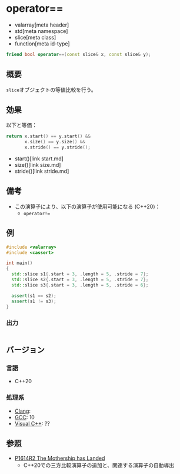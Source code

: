 # operator==
* valarray[meta header]
* std[meta namespace]
* slice[meta class]
* function[meta id-type]

```cpp
friend bool operator==(const slice& x, const slice& y);
```

## 概要
`slice`オブジェクトの等値比較を行う。


## 効果
以下と等価：

```cpp
return x.start() == y.start() &&
       x.size() == y.size() &&
       x.stride() == y.stride();
```
* start()[link start.md]
* size()[link size.md]
* stride()[link stride.md]


## 備考
- この演算子により、以下の演算子が使用可能になる (C++20)：
    - `operator!=`


## 例
```cpp example
#include <valarray>
#include <cassert>

int main()
{
  std::slice s1{.start = 3, .length = 5, .stride = 7};
  std::slice s2{.start = 3, .length = 5, .stride = 7};
  std::slice s3{.start = 3, .length = 5, .stride = 6};

  assert(s1 == s2);
  assert(s1 != s3);
}
```

### 出力
```
```

## バージョン
### 言語
- C++20

### 処理系
- [Clang](/implementation.md#clang):
- [GCC](/implementation.md#gcc): 10
- [Visual C++](/implementation.md#visual_cpp): ??


## 参照
- [P1614R2 The Mothership has Landed](https://www.open-std.org/jtc1/sc22/wg21/docs/papers/2019/p1614r2.html)
    - C++20での三方比較演算子の追加と、関連する演算子の自動導出
